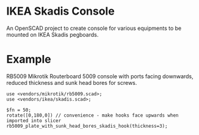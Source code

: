 # IKEA Skadis Console
An OpenSCAD project to create console for various equipments to be mounted on IKEA Skadis pegboards.

# Example
RB5009 Mikrotik Routerboard 5009 console with ports facing downwards, reduced thickness and sunk head bores for screws.
```
use <vendors/mikrotik/rb5009.scad>;
use <vendors/ikea/skadis.scad>;

$fn = 50;
rotate([0,180,0]) // convenience - make hooks face upwards when imported into slicer
rb5009_plate_with_sunk_head_bores_skadis_hook(thickness=3);
```